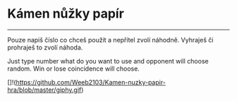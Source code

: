 # Kámen nůžky papír	
_________________________
Pouze napiš číslo co chceš použít a nepřítel zvolí náhodně. Vyhraješ či prohraješ to zvolí náhoda.

Just type number what do you want to use and opponent will choose random. Win or lose coincidence will choose. 

[]!(https://github.com/Weeb2103/Kamen-nuzky-papir-hra/blob/master/giphy.gif)
